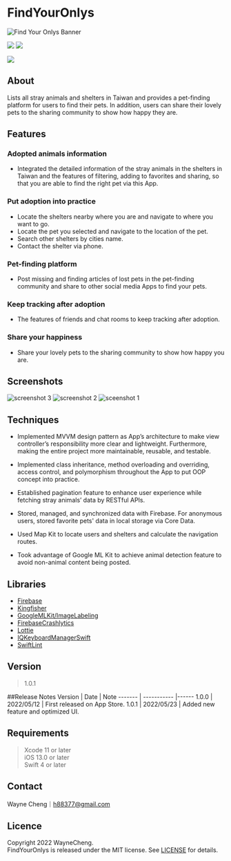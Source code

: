 # FindYourOnlys

![Find Your Onlys Banner](https://user-images.githubusercontent.com/66559497/170659460-254e0f4b-1414-46cc-8569-c316739458b4.png)

<p align="left">
    <img src="https://img.shields.io/badge/platform-iOS-lightgray">
    <img src="https://img.shields.io/badge/release-v1.0.1-green">
</p>

<p align="left">
    <a href="https://apps.apple.com/tw/app/findyouronlys/id1619734464">
    <img src="https://developer.apple.com/assets/elements/badges/download-on-the-app-store.svg"></a>
</p>

## About
Lists all stray animals and shelters in Taiwan and provides a pet-finding platform for users to find their pets.
In addition, users can share their lovely pets to the sharing community to show how happy they are.

## Features

### Adopted animals information

* Integrated the detailed information of the stray animals in the shelters in Taiwan and the features of filtering, adding to favorites and sharing, so that you are able to find the right pet via this App.

### Put adoption into practice

* Locate the shelters nearby where you are and navigate to where you want to go.
* Locate the pet you selected and navigate to the location of the pet.
* Search other shelters by cities name. 
* Contact the shelter via phone.

### Pet-finding platform

* Post missing and finding articles of lost pets in the pet-finding community and share to other social media Apps to find your pets.

### Keep tracking after adoption

* The features of friends and chat rooms to keep tracking after adoption.

### Share your happiness

* Share your lovely pets to the sharing community to show how happy you are.

## Screenshots

![screenshot 3](https://user-images.githubusercontent.com/66559497/170659605-9e255f77-8c2d-4652-bf53-80ccfa5eedf9.png)
![screenshot 2](https://user-images.githubusercontent.com/66559497/170659598-ac76398d-316c-46fa-9f2c-9ebd42f68d15.png)
![sceenshot 1](https://user-images.githubusercontent.com/66559497/170659585-b035e5e6-03d4-4c03-bc99-a3c826b012b0.png)

## Techniques
* Implemented MVVM design pattern as App’s architecture to make view controller’s responsibility more clear and lightweight. Furthermore, making the entire project more maintainable, reusable, and testable.

* Implemented class inheritance, method overloading and overriding, access control, and polymorphism throughout the App to put OOP concept into practice.

* Established pagination feature to enhance user experience while fetching stray animals’ data by RESTful APIs. 

* Stored, managed, and synchronized data with Firebase. For anonymous users, stored favorite pets' data in local storage via Core Data.

* Used Map Kit to locate users and shelters and calculate the navigation routes.

* Took advantage of Google ML Kit to achieve animal detection feature to avoid non-animal content being posted.

## Libraries
* [Firebase](https://github.com/firebase/firebase-ios-sdk)    
* [Kingfisher](https://github.com/onevcat/Kingfisher)     
* [GoogleMLKit/ImageLabeling](https://github.com/googlesamples/mlkit)      
* [FirebaseCrashlytics](https://github.com/firebase/firebase-ios-sdk)     
* [Lottie](https://github.com/airbnb/lottie-ios)  
* [IQKeyboardManagerSwift](https://github.com/hackiftekhar/IQKeyboardManager)  
* [SwiftLint](https://github.com/realm/SwiftLint) 

## Version
> 1.0.1  

##Release Notes
Version | Date        | Note
------- | ----------- |------
1.0.0   | 2022/05/12  | First released on App Store.
1.0.1   | 2022/05/23  | Added new feature and optimized UI. 

## Requirements
> Xcode 11 or later  
> iOS 13.0 or later  
> Swift 4 or later

## Contact
Wayne Cheng｜h88377@gmail.com   

## Licence
Copyright 2022 WayneCheng.  
FindYourOnlys is released under the MIT license. See [LICENSE]() for details.

